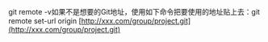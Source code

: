 git remote -v如果不是想要的Git地址，使用如下命令把要使用的地址贴上去：git remote set-url origin [http://xxx.com/group/project.git](http://xxx.com/group/project.git)
